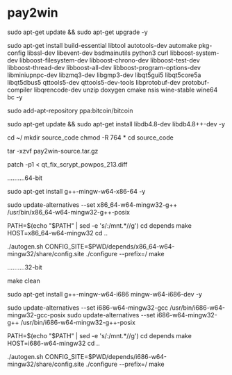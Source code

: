 # pay2win


sudo apt-get update && sudo apt-get upgrade -y

sudo apt-get install build-essential libtool autotools-dev automake pkg-config libssl-dev libevent-dev bsdmainutils python3 curl libboost-system-dev libboost-filesystem-dev libboost-chrono-dev libboost-test-dev libboost-thread-dev libboost-all-dev libboost-program-options-dev libminiupnpc-dev libzmq3-dev libgmp3-dev libqt5gui5 libqt5core5a libqt5dbus5 qttools5-dev qttools5-dev-tools libprotobuf-dev protobuf-compiler libqrencode-dev unzip doxygen cmake nsis wine-stable wine64 bc -y

sudo add-apt-repository ppa:bitcoin/bitcoin

sudo apt-get update && sudo apt-get install libdb4.8-dev libdb4.8++-dev -y

cd ~/
mkdir source_code
chmod -R 764 *
cd source_code

tar -xzvf pay2win-source.tar.gz

patch -p1 < qt_fix_scrypt_powpos_213.diff

..........64-bit

sudo apt-get install g++-mingw-w64-x86-64 -y

sudo update-alternatives --set x86_64-w64-mingw32-g++ /usr/bin/x86_64-w64-mingw32-g++-posix

PATH=$(echo "$PATH" | sed -e 's/:\/mnt.*//g')
cd depends
make HOST=x86_64-w64-mingw32
cd ..

./autogen.sh
CONFIG_SITE=$PWD/depends/x86_64-w64-mingw32/share/config.site ./configure --prefix=/
make

..........32-bit

make clean

sudo apt-get install g++-mingw-w64-i686 mingw-w64-i686-dev -y

sudo update-alternatives --set i686-w64-mingw32-gcc /usr/bin/i686-w64-mingw32-gcc-posix
sudo update-alternatives --set i686-w64-mingw32-g++ /usr/bin/i686-w64-mingw32-g++-posix

PATH=$(echo "$PATH" | sed -e 's/:\/mnt.*//g')
cd depends
make HOST=i686-w64-mingw32
cd ..

./autogen.sh
CONFIG_SITE=$PWD/depends/i686-w64-mingw32/share/config.site ./configure --prefix=/
make
